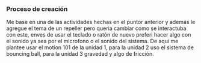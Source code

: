 ### Proceso de creación
Me base en una de las actividades hechas en el puntor anterior y además le agregue el tema de un repeller pero queria cambiar como se interactuba con este, enves de usar el teclado o ratón de nuevo preferi hacer algo con el sonido
ya sea por el microfono o el sonido del sistema. De aqui me plantee usar el motion 101 de la unidad 1, para la unidad 2 uso el sistema de bouncing ball, para la unidad 3 gravedad y algo de fricción.
